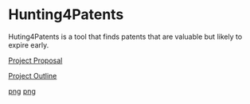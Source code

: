 # Hunting4Patents

Huting4Patents is a tool that finds patents that are valuable but likely to expire early.

[Project Proposal](Project_Outline.md)

[Project Outline](Capstone_Project_Proposal-Stone.md)

[png](results/citation_network.png)
[png](results/chart_selected_patents.png)